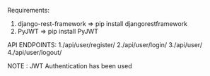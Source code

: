 Requirements:
1. django-rest-framework => pip install djangorestframework
2. PyJWT => pip install PyJWT

API ENDPOINTS:
1./api/user/register/
2./api/user/login/
3./api/user/
4./api/user/logout/

NOTE : JWT Authentication has been used
